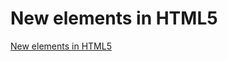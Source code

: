 # New elements in HTML5
[New elements in HTML5](https://aiwithcloud.com/2022/09/16/new_elements_in_html5/)